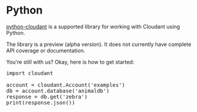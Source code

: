# Python

[python-cloudant](https://github.com/cloudant/python-cloudant) is a supported library for working with Cloudant using Python.

The library is a preview (alpha version). It does not currently have complete API coverage or documentation.

You're still with us? Okay, here is how to get started:

<pre class="thebe">
import cloudant

account = cloudant.Account('examples')
db = account.database('animaldb')
response = db.get('zebra')
print(response.json())
</pre>

